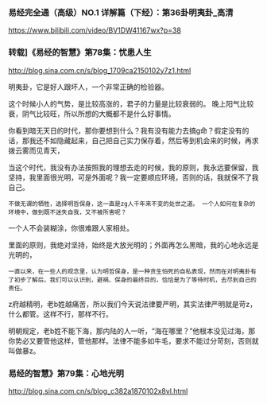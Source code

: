### 易经完全通（高级）NO.1 详解篇（下经）：第36卦明夷卦_高清
https://www.bilibili.com/video/BV1DW41167wx?p=38


### 转载]《易经的智慧》第78集：忧患人生
http://blog.sina.com.cn/s/blog_1709ca2150102y7z1.html

明夷卦，它是好人跟坏人，一个非常正确的检验器。

这个时候小人的气势，是比较高涨的，君子的力量是比较衰弱的。
晚上阳气比较衰，阴气比较旺，所以所想的大概都不是什么好事情。

你看到暗无天日的时代，那你要想到什么？我有没有能力去搞g命？假定没有的话，那我还不如隐藏起来，自己把自己实力保存着，然后等到机会来的时候，再求拨云雾而见青天，

当这个时代，我没有办法按照我的理想去走的时候，我的原则，我永远要保留，我坚持，我里面很光明，可是外面呢？我一定要顺应环境，否则的话，我就保不了我自己。

`不做无谓的牺牲，选择明哲保身，这一直是zg人千年来不变的处世之道。
一个人如何在复杂的环境中，做到既不迷失自我，又不被所害呢？`

一个人不会装糊涂，你很难跟人家相处。

里面的原则，我绝对坚持，始终是大放光明的；外面再怎么黑暗，我的心地永远是光明的，

`一直以来，在一些人的观念里，认为明哲保身，是一种贪生怕死的自私表现，然而在对明夷卦有了初步了解后，我们可以认识到，避祸、保身的最终目的，恰恰是为了等待时机，去尽到自己的责任。`

z府越精明，老b姓越痛苦，所以我们今天说法律要严明，其实法律严明就是苛z，什么都管。这样不行，那样不行。

明朝规定，老b姓不能下海，那内陆的人一听，“海在哪里？”他根本没见过海，那你势必又要管他这样，管他那样。法律不能多如牛毛，要求不能过分苛刻，否则就叫做暴z。

### 易经的智慧》第79集：心地光明
http://blog.sina.com.cn/s/blog_c382a1870102x8vl.html
